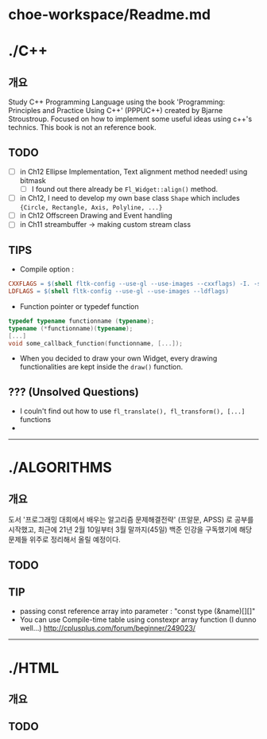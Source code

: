 # choe-workspace/Readme.md

# ./C++

## 개요

Study C++ Programming Language using the book 'Programming: Principles and Practice Using C++' (PPPUC++) created by Bjarne Stroustroup. Focused on how to implement some useful ideas using c++'s technics. This book is not an reference book.

## TODO

- [ ]  in Ch12 Ellipse Implementation, Text alignment method needed! using bitmask
    - [ ]  I found out there already be `Fl_Widget::align()` method.
- [ ]  in Ch12, I need to develop my own base class `Shape` which includes `{Circle, Rectangle, Axis, Polyline, ...}`
- [ ]  in Ch12 Offscreen Drawing and Event handling
- [ ]  in Ch11 streambuffer → making custom stream class

## TIPS

- Compile option :

```makefile
CXXFLAGS = $(shell fltk-config --use-gl --use-images --cxxflags) -I. -std=c++17 -Wall
LDFLAGS = $(shell fltk-config --use-gl --use-images --ldflags)
```

- Function pointer or typedef function

```cpp
typedef typename functionname (typename);
typename (*functionname)(typename);
[...]
void some_callback_function(functionname, [...]);
```

- When you decided to draw your own Widget, every drawing functionalities are kept inside the `draw()` function.

## ??? (Unsolved Questions)

- I couln't find out how to use `fl_translate(), fl_transform(), [...]` functions
-

---

# ./ALGORITHMS

## 개요

도서 '프로그래밍 대회에서 배우는 알고리즘 문제해결전략' (프알문, APSS) 로 공부를 시작했고, 최근에 21년 2월 10일부터 3월 말까지(45일) 백준 인강을 구독했기에 해당 문제들 위주로 정리해서 올릴 예정이다.

## TODO

## TIP
- passing const reference array into parameter : "const type (&name)[][]"
- You can use Compile-time table using constexpr array function (I dunno well...)  http://cplusplus.com/forum/beginner/249023/ 
---

# ./HTML

## 개요

## TODO

